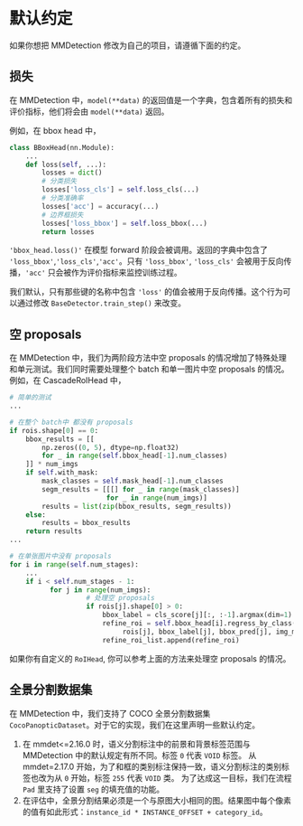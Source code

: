 # 默认约定

如果你想把 MMDetection 修改为自己的项目，请遵循下面的约定。

## 损失

在 MMDetection 中，`model(**data)` 的返回值是一个字典，包含着所有的损失和评价指标，他们将会由 `model(**data)` 返回。

例如，在 bbox head 中，

```python
class BBoxHead(nn.Module):
    ...
    def loss(self, ...):
        losses = dict()
        # 分类损失
        losses['loss_cls'] = self.loss_cls(...)
        # 分类准确率
        losses['acc'] = accuracy(...)
        # 边界框损失
        losses['loss_bbox'] = self.loss_bbox(...)
        return losses
```

`'bbox_head.loss()'` 在模型 forward 阶段会被调用。返回的字典中包含了 `'loss_bbox'`,`'loss_cls'`,`'acc'`。只有 `'loss_bbox'`, `'loss_cls'` 会被用于反向传播，`'acc'` 只会被作为评价指标来监控训练过程。

我们默认，只有那些键的名称中包含 `'loss'` 的值会被用于反向传播。这个行为可以通过修改 `BaseDetector.train_step()` 来改变。

## 空 proposals

在 MMDetection 中，我们为两阶段方法中空 proposals 的情况增加了特殊处理和单元测试。我们同时需要处理整个 batch 和单一图片中空 proposals 的情况。例如，在 CascadeRoIHead 中，

```python
# 简单的测试
...

# 在整个 batch中 都没有 proposals
if rois.shape[0] == 0:
    bbox_results = [[
        np.zeros((0, 5), dtype=np.float32)
        for _ in range(self.bbox_head[-1].num_classes)
    ]] * num_imgs
    if self.with_mask:
        mask_classes = self.mask_head[-1].num_classes
        segm_results = [[[] for _ in range(mask_classes)]
                        for _ in range(num_imgs)]
        results = list(zip(bbox_results, segm_results))
    else:
        results = bbox_results
    return results
...

# 在单张图片中没有 proposals
for i in range(self.num_stages):
    ...
    if i < self.num_stages - 1:
          for j in range(num_imgs):
                   # 处理空 proposals
                   if rois[j].shape[0] > 0:
                       bbox_label = cls_score[j][:, :-1].argmax(dim=1)
                       refine_roi = self.bbox_head[i].regress_by_class(
                            rois[j], bbox_label[j], bbox_pred[j], img_metas[j])
                       refine_roi_list.append(refine_roi)
```

如果你有自定义的 `RoIHead`, 你可以参考上面的方法来处理空 proposals 的情况。

## 全景分割数据集

在 MMDetection 中，我们支持了 COCO 全景分割数据集 `CocoPanopticDataset`。对于它的实现，我们在这里声明一些默认约定。

1. 在 mmdet\<=2.16.0 时，语义分割标注中的前景和背景标签范围与 MMDetection 中的默认规定有所不同。标签 `0` 代表 `VOID` 标签。
   从 mmdet=2.17.0 开始，为了和框的类别标注保持一致，语义分割标注的类别标签也改为从 `0` 开始，标签 `255` 代表 `VOID` 类。
   为了达成这一目标，我们在流程 `Pad` 里支持了设置 `seg` 的填充值的功能。
2. 在评估中，全景分割结果必须是一个与原图大小相同的图。结果图中每个像素的值有如此形式：`instance_id * INSTANCE_OFFSET + category_id`。

